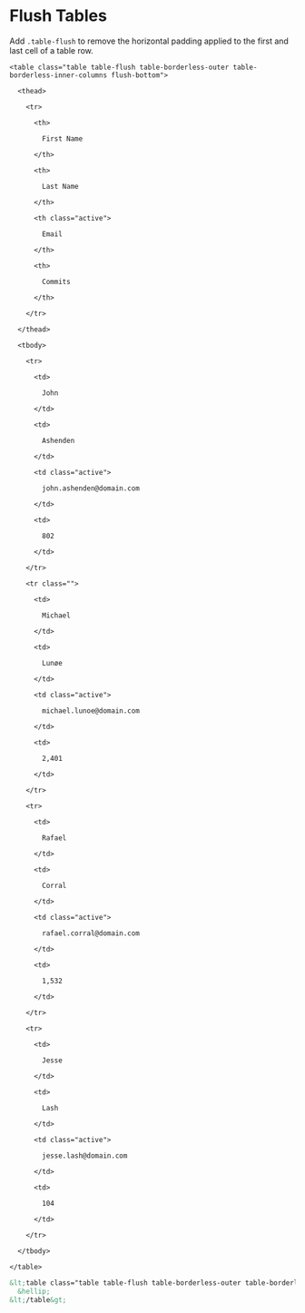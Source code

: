 # Flush Tables

Add `.table-flush` to remove the horizontal padding applied to the first and last cell of a table row.

<div class="panel flush-bottom">

  <div class="panel-cell">

    <table class="table table-flush table-borderless-outer table-borderless-inner-columns flush-bottom">

      <thead>

        <tr>

          <th>

            First Name

          </th>

          <th>

            Last Name

          </th>

          <th class="active">

            Email

          </th>

          <th>

            Commits

          </th>

        </tr>

      </thead>

      <tbody>

        <tr>

          <td>

            John

          </td>

          <td>

            Ashenden

          </td>

          <td class="active">

            john.ashenden@domain.com

          </td>

          <td>

            802

          </td>

        </tr>

        <tr class="">

          <td>

            Michael

          </td>

          <td>

            Lunøe

          </td>

          <td class="active">

            michael.lunoe@domain.com

          </td>

          <td>

            2,401

          </td>

        </tr>

        <tr>

          <td>

            Rafael

          </td>

          <td>

            Corral

          </td>

          <td class="active">

            rafael.corral@domain.com

          </td>

          <td>

            1,532

          </td>

        </tr>

        <tr>

          <td>

            Jesse

          </td>

          <td>

            Lash

          </td>

          <td class="active">

            jesse.lash@domain.com

          </td>

          <td>

            104

          </td>

        </tr>

      </tbody>

    </table>

  </div>

  <div class="panel-cell panel-cell-light panel-cell-code-block" markdown="1">

```html
&lt;table class="table table-flush table-borderless-outer table-borderless-inner-columns"&gt;
  &hellip;
&lt;/table&gt;
```

  </div>

</div>

